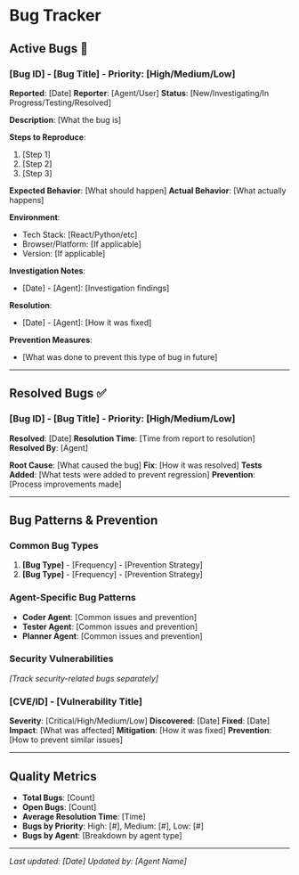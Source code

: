 # Bug Tracker

## Active Bugs 🐛

### [Bug ID] - [Bug Title] - Priority: [High/Medium/Low]
**Reported**: [Date]
**Reporter**: [Agent/User]
**Status**: [New/Investigating/In Progress/Testing/Resolved]

**Description**: [What the bug is]

**Steps to Reproduce**:
1. [Step 1]
2. [Step 2]
3. [Step 3]

**Expected Behavior**: [What should happen]
**Actual Behavior**: [What actually happens]

**Environment**:
- Tech Stack: [React/Python/etc]
- Browser/Platform: [If applicable]
- Version: [If applicable]

**Investigation Notes**:
- [Date] - [Agent]: [Investigation findings]

**Resolution**:
- [Date] - [Agent]: [How it was fixed]

**Prevention Measures**:
- [What was done to prevent this type of bug in future]

---

## Resolved Bugs ✅

### [Bug ID] - [Bug Title] - Priority: [High/Medium/Low]
**Resolved**: [Date]
**Resolution Time**: [Time from report to resolution]
**Resolved By**: [Agent]

**Root Cause**: [What caused the bug]
**Fix**: [How it was resolved]
**Tests Added**: [What tests were added to prevent regression]
**Prevention**: [Process improvements made]

---

## Bug Patterns & Prevention

### Common Bug Types
1. **[Bug Type]** - [Frequency] - [Prevention Strategy]
2. **[Bug Type]** - [Frequency] - [Prevention Strategy]

### Agent-Specific Bug Patterns
- **Coder Agent**: [Common issues and prevention]
- **Tester Agent**: [Common issues and prevention]
- **Planner Agent**: [Common issues and prevention]

### Security Vulnerabilities
*[Track security-related bugs separately]*

### [CVE/ID] - [Vulnerability Title]
**Severity**: [Critical/High/Medium/Low]
**Discovered**: [Date]
**Fixed**: [Date]
**Impact**: [What was affected]
**Mitigation**: [How it was fixed]
**Prevention**: [How to prevent similar issues]

---

## Quality Metrics
- **Total Bugs**: [Count]
- **Open Bugs**: [Count]
- **Average Resolution Time**: [Time]
- **Bugs by Priority**: High: [#], Medium: [#], Low: [#]
- **Bugs by Agent**: [Breakdown by agent type]

---
*Last updated: [Date]*
*Updated by: [Agent Name]*